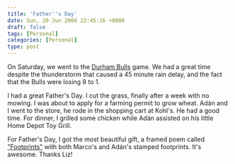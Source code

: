 ```yaml
---
title: 'Father''s Day'
date: Sun, 20 Jun 2004 22:45:16 +0000
draft: false
tags: [Personal]
categories: [Personal]
type: post
---
```


On Saturday, we went to the [Durham Bulls](http://www.durhambulls.com) game. We had a great time despite the thunderstorm that caused a 45 minute rain delay, and the fact that the Bulls were losing 8 to 1.

I had a great Father's Day. I cut the grass, finally after a week with no mowing. I was about to apply for a farming permit to grow wheat. Adán and I went to the store, he rode in the shopping cart at Kohl's. He had a good time. For dinner, I grilled some chicken while Adán assisted on his little Home Depot Toy Grill.

For Father's Day, I got the most beautiful gift, a framed poem called ["Footprints"](http://www.onceuponaname.com/wal.html) with both Marco's and Adán's stamped footprints. It's awesome. Thanks Liz!